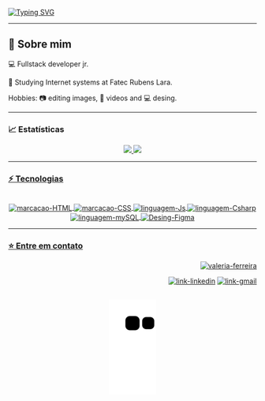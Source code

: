[![Typing SVG](https://readme-typing-svg.demolab.com?font=Fira+Code&weight=600&size=25&pause=1000&color=E08BAE&center=true&vCenter=true&width=435&lines=Hey+you!!+Welcome+%F0%9F%92%97;My+name+is+Val%C3%A9ria+Ferreira;Building+ideas+with+code;Always+learning+%F0%9F%9A%80)](https://git.io/typing-svg)

<hr>

## 🚀 Sobre mim
💻 Fullstack developer jr.

🌱 Studying Internet systems at Fatec Rubens Lara.

Hobbies: 📷 editing images, 🎥 videos and 💻 desing.

<hr>

### 📈 Estatísticas


<div align="center">
  <a href="https://github.com/valeria-ferreira">
  <img height="180em" src="https://github-readme-stats.vercel.app/api?username=valeria-ferreira&show_icons=true&theme=dracula&include_all_commits=true&count_private=true"/>
  <img height="180em" src="https://github-readme-stats.vercel.app/api/top-langs/?username=valeria-ferreira&layout=compact&langs_count=7&theme=dracula"/>
</div>
 
  <hr>
  
  ### ⚡ Tecnologias
  
  <div style="display: inline_block" align="center"><br>
  <img align="center" alt="marcacao-HTML" src="https://img.shields.io/badge/HTML5-E34F26?style=for-the-badge&logo=html5&logoColor=white">        
  <img align="center" alt="marcacao-CSS" src="https://img.shields.io/badge/CSS3-1572B6?style=for-the-badge&logo=css3&logoColor=white">  
  <img align="center" alt="linguagem-Js" src="https://img.shields.io/badge/JavaScript-F7DF1E?style=for-the-badge&logo=javascript&logoColor=black"> 
  <img align="center" alt="linguagem-Csharp" src="https://img.shields.io/badge/C%23-66219f?style=for-the-badge&logo=c-sharp&logoColor=white">
  <img align="center" alt="linguagem-mySQL" src="https://img.shields.io/badge/MySQL-00000F?style=for-the-badge&logo=mysql&logoColor=white">
  <img align="center" alt="Desing-Figma" src="https://img.shields.io/badge/FIGMA-1cbcfc?style=for-the-badge&logo=figma&logoColor=ffffff">
</div>
  
  <hr>
  
  ### ⭐ Entre em contato
  <span align="right">

  ![valeria-ferreira](https://user-images.githubusercontent.com/89273671/195222481-6610aa8f-0b57-4196-94e7-6de05e7c4082.jpg)
  
  </span>
  
  <div align="right">
     <a href="https://www.linkedin.com/in/valeria-nascimento-ferreira" target="_blank"><img alt="link-linkedin" src="https://img.shields.io/badge/-LinkedIn-%230077B5?style=for-the-badge&logo=linkedin&logoColor=white" target="_blank"></a> 
    <a href="mailto:valeria.ferreira4cps@gmail.com" target="_blank"><img alt="link-gmail" src="https://img.shields.io/badge/Gmail-D14836?style=for-the-badge&logo=gmail&logoColor=white"></a> 
    <!--<a href="https://www.behance.net/valeria-ferreira" target="_blank"><img height="40" width=40" src="https://cdn-icons-png.flaticon.com/512/3536/3536806.png" target="_blank"></a>  
     <a href="https://dribbble.com/valeria-ferreira" target="_blank"><img height="40" width="40" src="https://cdn-icons-png.flaticon.com/512/3536/3536685.png" target="_blank"></a>-->
 </div>

  
  ##

 <div align="center"> 
 
![Snake animation](https://github.com/valeria-ferreira/valeria-ferreira/blob/output/github-contribution-grid-snake.svg)
 
</div>

